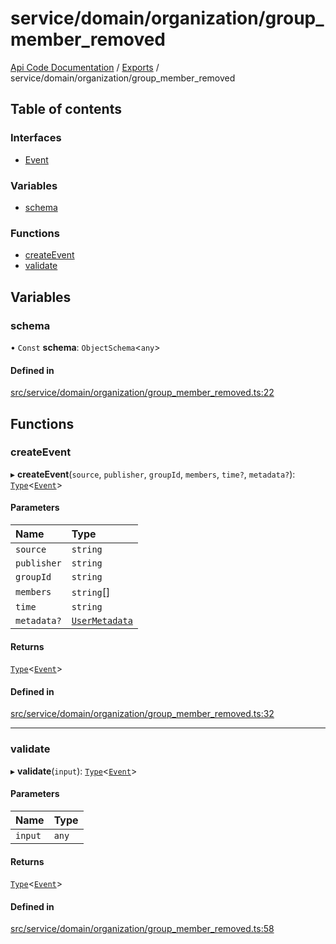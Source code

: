 # service/domain/organization/group\_member\_removed
 
[Api Code Documentation](../README.md) / [Exports](../modules.md) / service/domain/organization/group\_member\_removed

## Table of contents

### Interfaces

- [Event](../interfaces/service_domain_organization_group_member_removed.Event.md)

### Variables

- [schema](service_domain_organization_group_member_removed.md#schema)

### Functions

- [createEvent](service_domain_organization_group_member_removed.md#createevent)
- [validate](service_domain_organization_group_member_removed.md#validate)

## Variables

### schema

• `Const` **schema**: `ObjectSchema`\<`any`\>

#### Defined in

[src/service/domain/organization/group_member_removed.ts:22](https://github.com/openkfw/TruBudget/blob/422cbec/api/src/service/domain/organization/group_member_removed.ts#L22)

## Functions

### createEvent

▸ **createEvent**(`source`, `publisher`, `groupId`, `members`, `time?`, `metadata?`): [`Type`](result.md#type)\<[`Event`](../interfaces/service_domain_organization_group_member_removed.Event.md)\>

#### Parameters

| Name | Type |
| :------ | :------ |
| `source` | `string` |
| `publisher` | `string` |
| `groupId` | `string` |
| `members` | `string`[] |
| `time` | `string` |
| `metadata?` | [`UserMetadata`](service_domain_metadata.md#usermetadata) |

#### Returns

[`Type`](result.md#type)\<[`Event`](../interfaces/service_domain_organization_group_member_removed.Event.md)\>

#### Defined in

[src/service/domain/organization/group_member_removed.ts:32](https://github.com/openkfw/TruBudget/blob/422cbec/api/src/service/domain/organization/group_member_removed.ts#L32)

___

### validate

▸ **validate**(`input`): [`Type`](result.md#type)\<[`Event`](../interfaces/service_domain_organization_group_member_removed.Event.md)\>

#### Parameters

| Name | Type |
| :------ | :------ |
| `input` | `any` |

#### Returns

[`Type`](result.md#type)\<[`Event`](../interfaces/service_domain_organization_group_member_removed.Event.md)\>

#### Defined in

[src/service/domain/organization/group_member_removed.ts:58](https://github.com/openkfw/TruBudget/blob/422cbec/api/src/service/domain/organization/group_member_removed.ts#L58)
